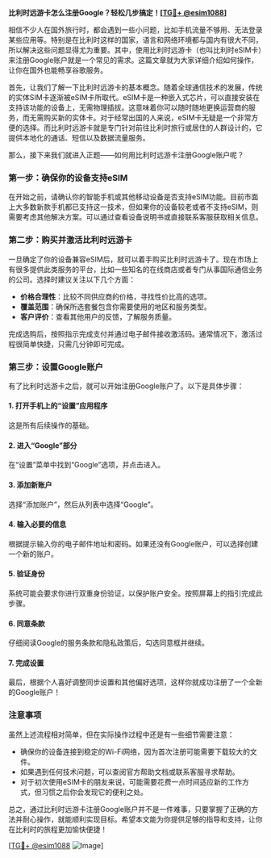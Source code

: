 **比利时远游卡怎么注册Google？轻松几步搞定！[[TG💪+ @esim1088](https://t.me/s/esim1088)]**

相信不少人在国外旅行时，都会遇到一些小问题，比如手机流量不够用、无法登录某些应用等。特别是在比利时这样的国家，语言和网络环境都与国内有很大不同，所以解决这些问题显得尤为重要。其中，使用比利时远游卡（也叫比利时eSIM卡）来注册Google账户就是一个常见的需求。这篇文章就为大家详细介绍如何操作，让你在国外也能畅享谷歌服务。

首先，让我们了解一下比利时远游卡的基本概念。随着全球通信技术的发展，传统的实体SIM卡逐渐被eSIM卡所取代。eSIM卡是一种嵌入式芯片，可以直接安装在支持该功能的设备上，无需物理插拔。这意味着你可以随时随地更换运营商的服务，而无需购买新的实体卡。对于经常出国的人来说，eSIM卡无疑是一个非常方便的选择。而比利时远游卡就是专门针对前往比利时旅行或居住的人群设计的，它提供本地化的通话、短信以及数据流量服务。

那么，接下来我们就进入正题——如何用比利时远游卡注册Google账户呢？

### 第一步：确保你的设备支持eSIM

在开始之前，请确认你的智能手机或其他移动设备是否支持eSIM功能。目前市面上大多数新款手机都已支持这一技术，但如果你的设备较老或者不支持eSIM，则需要考虑其他解决方案。可以通过查看设备说明书或直接联系客服获取相关信息。

### 第二步：购买并激活比利时远游卡

一旦确定了你的设备兼容eSIM后，就可以着手购买比利时远游卡了。现在市场上有很多提供此类服务的平台，比如一些知名的在线商店或者专门从事国际通信业务的公司。选择时建议关注以下几个方面：
- **价格合理性**：比较不同供应商的价格，寻找性价比高的选项。
- **覆盖范围**：确保所选套餐包含你需要使用的地区和服务类型。
- **客户评价**：查看其他用户的反馈，了解服务质量。

完成选购后，按照指示完成支付并通过电子邮件接收激活码。通常情况下，激活过程很简单快捷，只需几分钟即可完成。

### 第三步：设置Google账户

有了比利时远游卡之后，就可以开始注册Google账户了。以下是具体步骤：

#### 1. 打开手机上的“设置”应用程序
这是所有后续操作的基础。

#### 2. 进入“Google”部分
在“设置”菜单中找到“Google”选项，并点击进入。

#### 3. 添加新账户
选择“添加账户”，然后从列表中选择“Google”。

#### 4. 输入必要的信息
根据提示输入你的电子邮件地址和密码。如果还没有Google账户，可以选择创建一个新的账户。

#### 5. 验证身份
系统可能会要求你进行双重身份验证，以保护账户安全。按照屏幕上的指引完成此步骤。

#### 6. 同意条款
仔细阅读Google的服务条款和隐私政策后，勾选同意框并继续。

#### 7. 完成设置
最后，根据个人喜好调整同步设置和其他偏好选项，这样你就成功注册了一个全新的Google账户！

### 注意事项

虽然上述流程相对简单，但在实际操作过程中还是有一些细节需要注意：
- 确保你的设备连接到稳定的Wi-Fi网络，因为首次注册可能需要下载较大的文件。
- 如果遇到任何技术问题，可以查阅官方帮助文档或联系客服寻求帮助。
- 对于初次使用eSIM卡的朋友来说，可能需要花费一点时间适应新的工作方式，但习惯之后你会发现它的便利之处。

总之，通过比利时远游卡注册Google账户并不是一件难事，只要掌握了正确的方法并耐心操作，就能顺利实现目标。希望本文能为你提供足够的指导和支持，让你在比利时的旅程更加愉快便捷！

[[TG💪+ @esim1088](https://t.me/s/esim1088) ![Image](https://i.postimg.cc/4NQfJmqS/Snipaste-2025-05-13-00-14-12.png)]